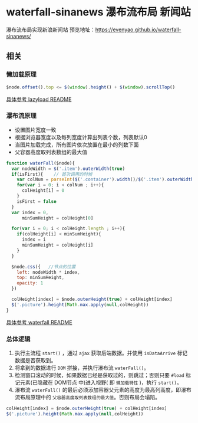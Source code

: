 # waterfall-sinanews 瀑布流布局 新闻站
瀑布流布局实现新浪新闻站
预览地址：https://evenyao.github.io/waterfall-sinanews/
## 相关
### 懒加载原理

```JavaScript
$node.offset().top <= $(window).height() + $(window).scrollTop()
```
[具体参考 lazyload README](https://github.com/evenyao/lazyload-demo)


### 瀑布流原理
- 设置图片宽度一致
- 根据浏览器宽度以及每列宽度计算出列表个数，列表默认0
- 当图片加载完成，所有图片依次放置在最小的列数下面
- 父容器高度取列表数组的最大值
```JavaScript
function waterFall($node){
  var nodeWidth = $('.item').outerWidth(true)
  if(isFirst){    // 首次调用的时候
    var colNum = parseInt($('.container').width()/$('.item').outerWidth(true))
    for(var i = 0; i < colNum ; i++){
      colHeight[i] = 0
    }
    isFirst = false
  }
  var index = 0,
      minSumHeight = colHeight[0]

  for(var i = 0; i < colHeight.length ; i++){
    if(colHeight[i] < minSumHeight){
      index = i
      minSumHeight = colHeight[i]
    }
  }

  $node.css({   //节点的位置
    left: nodeWidth * index,
    top: minSumHeight,
    opacity: 1
  })

  colHeight[index] = $node.outerHeight(true) + colHeight[index]
  $('.picture').height(Math.max.apply(null,colHeight))
}
```
[具体参考 waterfall README](https://github.com/evenyao/waterfall-demo)

### 总体逻辑
1. 执行主流程 `start()` ，通过 `ajax` 获取后端数据。并使用 `isDataArrive` 标记数据是否获取到。
2. 将拿到的数据进行 `DOM` 拼接，并执行瀑布流 `waterFall()`。
3. 检测窗口滚动的时候，如果数据已经是获取过的，则跳过；否则只要 `#load` 标记元素(已隐藏在 DOM节点 中)进入视野( 即 `懒加载特性` )，执行 `start()`。
4. 瀑布流 `waterFall()` 的最后必须添加容器父元素的高度为最高列高度，即瀑布流布局原理中的 `父容器高度取列表数组的最大值`。否则布局会塌陷。
```JavaScript
colHeight[index] = $node.outerHeight(true) + colHeight[index]
$('.picture').height(Math.max.apply(null,colHeight))
```
